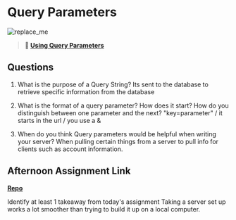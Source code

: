 # Query Parameters

![replace_me](https://codeworks.blob.core.windows.net/public/assets/img/illustrations/placeholder.svg)

> **📖 [Using Query Parameters](https://codeworksacademy.com/fs-student-guide/resources/wk5/01-Query-Parameters)**

## Questions

1. What is the purpose of a Query String?
  Its sent to the database to retrieve specific information from the database

2. What is the format of a query parameter? How does it start? How do you distinguish between one parameter and the next?
  "key=parameter" / it starts in the url / you use a &

3. When do you think Query parameters would be helpful when writing your server?
  When pulling certain things from a server to pull info for clients such as account information.

## Afternoon Assignment Link

**[Repo](https://github.com/KendallPowell/Burgershack)**

Identify at least 1 takeaway from today's assignment
  Taking a server set up works a lot smoother than trying to build it up on a local computer.
